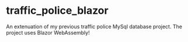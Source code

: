 # traffic_police_blazor
An extenuation of my previous traffic police MySql database project. The project uses Blazor WebAssembly!
